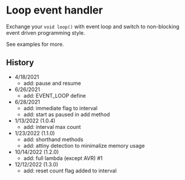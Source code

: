 # Loop event handler

Exchange your `void loop()` with event loop and switch to non-blocking event driven programming style.

See examples for more.

## History
- 4/18/2021
  - add: pause and resume
- 6/26/2021
  - add: EVENT_LOOP define
- 6/28/2021
  - add: immediate flag to interval
  - add: start as paused in add method
- 1/13/2022 (1.0.4)
  - add: interval max count
- 1/23/2022 (1.1.0)
  - add: shorthand methods
  - add: attiny detection to minimalize memory usage
- 10/14/2022 (1.2.0)
  - add: full lambda (except AVR) #1
- 12/12/2022 (1.3.0)
  - add: reset count flag added to interval